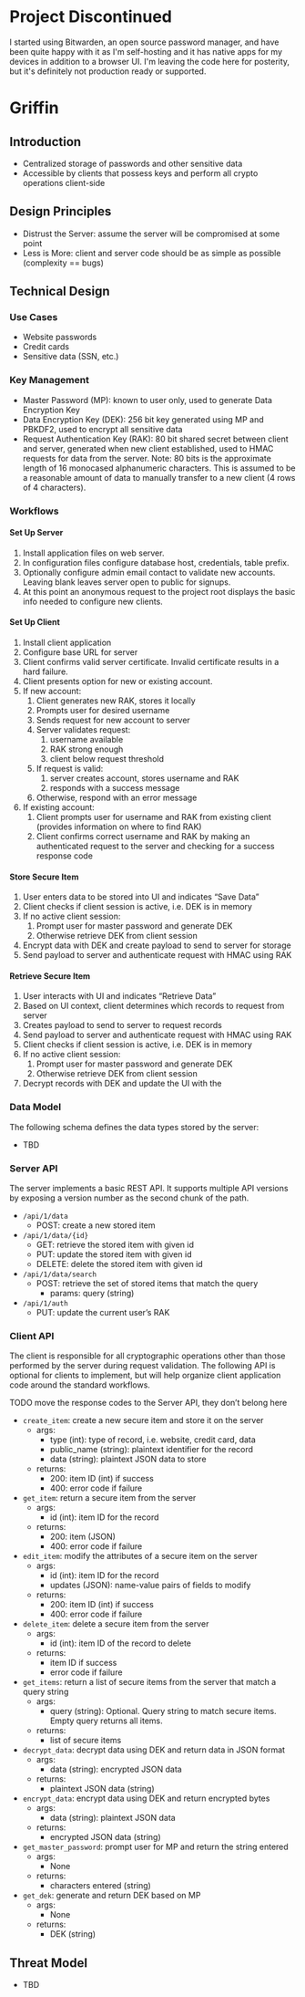 # Project Discontinued #
I started using Bitwarden, an open source password manager, and have been quite happy with it as I'm self-hosting and it has native apps for my devices in addition to a browser UI. I'm leaving the code here for posterity, but it's definitely not production ready or supported.

# Griffin #

## Introduction ##
* Centralized storage of passwords and other sensitive data
* Accessible by clients that possess keys and perform all crypto operations client-side

## Design Principles ##
* Distrust the Server: assume the server will be compromised at some point
* Less is More: client and server code should be as simple as possible (complexity == bugs)

## Technical Design ##

### Use Cases ###
* Website passwords
* Credit cards
* Sensitive data (SSN, etc.)

### Key Management ###
* Master Password (MP): known to user only, used to generate Data Encryption Key
* Data Encryption Key (DEK): 256 bit key generated using MP and PBKDF2, used to encrypt all sensitive data
* Request Authentication Key (RAK): 80 bit shared secret between client and server, generated when new client established, used to HMAC requests for data from the server.
Note: 80 bits is the approximate length of 16 monocased alphanumeric characters. This is assumed to be a reasonable amount of data to manually transfer to a new client (4 rows of 4 characters).

### Workflows ###

#### Set Up Server ####
1. Install application files on web server.
2. In configuration files configure database host, credentials, table prefix.
3. Optionally configure admin email contact to validate new accounts. Leaving blank leaves server open to public for signups.
4. At this point an anonymous request to the project root displays the basic info needed to configure new clients.

#### Set Up Client ####
1. Install client application
2. Configure base URL for server
3. Client confirms valid server certificate. Invalid certificate results in a hard failure.
4. Client presents option for new or existing account.
5. If new account:
    1. Client generates new RAK, stores it locally
    2. Prompts user for desired username
    3. Sends request for new account to server
    4. Server validates request:
        1. username available
        2. RAK strong enough
        3. client below request threshold
    5. If request is valid:
        1. server creates account, stores username and RAK
        2. responds with a success message
    6. Otherwise, respond with an error message
6. If existing account:
    1. Client prompts user for username and RAK from existing client (provides information on where to find RAK)
    2. Client confirms correct username and RAK by making an authenticated request to the server and checking for a success response code

#### Store Secure Item ####

1. User enters data to be stored into UI and indicates “Save Data”
2. Client checks if client session is active, i.e. DEK is in memory
3. If no active client session:
    1. Prompt user for master password and generate DEK
    2. Otherwise retrieve DEK from client session
4. Encrypt data with DEK and create payload to send to server for storage
5. Send payload to server and authenticate request with HMAC using RAK

#### Retrieve Secure Item ####
1. User interacts with UI and indicates “Retrieve Data”
2. Based on UI context, client determines which records to request from server
3. Creates payload to send to server to request records
4. Send payload to server and authenticate request with HMAC using RAK
5. Client checks if client session is active, i.e. DEK is in memory
6. If no active client session:
    1. Prompt user for master password and generate DEK
    2. Otherwise retrieve DEK from client session
7. Decrypt records with DEK and update the UI with the 

### Data Model ###
The following schema defines the data types stored by the server:

* TBD

### Server API ###
The server implements a basic REST API.  It supports multiple API versions by exposing a version number as the second chunk of the path.

* `/api/1/data`
    * POST: create a new stored item
* `/api/1/data/{id}`
    * GET: retrieve the stored item with given id
    * PUT: update the stored item with given id
    * DELETE: delete the stored item with given id
* `/api/1/data/search`
    * POST: retrieve the set of stored items that match the query
        * params: query (string)
* `/api/1/auth`
    * PUT: update the current user’s RAK

### Client API ###
The client is responsible for all cryptographic operations other than those performed by the server during request validation.  The following API is optional for clients to implement, but will help organize client application code around the standard workflows.

TODO move the response codes to the Server API, they don’t belong here

* `create_item`: create a new secure item and store it on the server
    * args:
        * type (int): type of record, i.e. website, credit card, data
        * public_name (string): plaintext identifier for the record
        * data (string): plaintext JSON data to store
    * returns:
        * 200: item ID (int) if success
        * 400: error code if failure
* `get_item`: return a secure item from the server
    * args:
        * id (int): item ID for the record
    * returns:
        * 200: item (JSON)
        * 400: error code if failure
* `edit_item`: modify the attributes of a secure item on the server
    * args:
        * id (int): item ID for the record
        * updates (JSON): name-value pairs of fields to modify
    * returns:
        * 200: item ID (int) if success
        * 400: error code if failure
* `delete_item`: delete a secure item from the server
    * args:
        * id (int): item ID of the record to delete
    * returns:
        * item ID if success
        * error code if failure
* `get_items`:  return a list of secure items from the server that match a query string
    * args:
        * query (string): Optional. Query string to match secure items. Empty query returns all items.
    * returns:
        * list of secure items
* `decrypt_data`: decrypt data using DEK and return data in JSON format
    * args:
        * data (string): encrypted JSON data
    * returns:
        * plaintext JSON data (string)
* `encrypt_data`: encrypt data using DEK and return encrypted bytes
    * args:
        * data (string): plaintext JSON data
    * returns:
        * encrypted JSON data (string)
* `get_master_password`: prompt user for MP and return the string entered
    * args:
        * None
    * returns:
        * characters entered (string)
* `get_dek`: generate and return DEK based on MP
    * args:
        * None
    * returns:
        * DEK (string)

## Threat Model ##

* TBD
